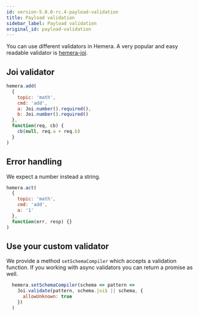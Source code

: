 ```yaml
---
id: version-5.0.0-rc.4-payload-validation
title: Payload validation
sidebar_label: Payload validation
original_id: payload-validation
---
```


You can use different validators in Hemera. A very popular and easy readable validator is [hemera-joi](https://github.com/hemerajs/hemera/tree/master/packages/hemera-joi).

## Joi validator

```js
hemera.add(
  {
    topic: 'math',
    cmd: 'add',
    a: Joi.number().required(),
    b: Joi.number().required()
  },
  function(req, cb) {
    cb(null, req.a + req.b)
  }
)
```

## Error handling

We expect a number instead a string.

```js
hemera.act(
  {
    topic: 'math',
    cmd: 'add',
    a: '1'
  },
  function(err, resp) {}
)
```

## Use your custom validator

We provide a method `setSchemaCompiler` which accepts a validation function. If you working with async validators you can return a promise as well.

```js
  hemera.setSchemaCompiler(schema => pattern =>
    Joi.validate(pattern, schema.joi$ || schema, {
      allowUnknown: true
    })
  )
```
